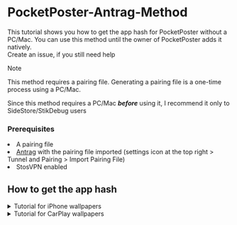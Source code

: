 # PocketPoster-Antrag-Method
This tutorial shows you how to get the app hash for PocketPoster without a PC/Mac. You can use this method until the owner of PocketPoster adds it natively.
<br>Create an issue, if you still need help

> [!NOTE]
> This method requires a pairing file. Generating a pairing file is a one-time process using a PC/Mac.
> 
> Since this method requires a PC/Mac <strong><i>before</i></strong> using it, I recommend it only to SideStore/StikDebug users


### Prerequisites
<li>A pairing file</li>
<li><a href=https://apps.apple.com/app/antrag/id6747074491>Antrag</a> with the pairing file imported
  (settings icon at the top right > Tunnel and Pairing > Import Pairing File)</li>
<li>StosVPN enabled</li>

## How to get the app hash
<details>
  <summary>Tutorial for iPhone wallpapers</summary>
  <ol>
    <li>Go to the main menu of Antrag</li>
    <li>Switch to system</li>
    <img src="https://raw.githubusercontent.com/Maxpro131/PP-Antrag-Method/refs/heads/main/Resources/2.png">
    <li>Search for "PosterBoard" and tap on it</li>
    <img src="https://raw.githubusercontent.com/Maxpro131/PP-Antrag-Method/refs/heads/main/Resources/3.png">
    <li>Scroll down to "Container Path." Hold and copy it</li>
    <img src="https://raw.githubusercontent.com/Maxpro131/PP-Antrag-Method/refs/heads/main/Resources/4.png">
    <li>Go to the PocketPoster settings and paste the container path in the top text field</li>
    <img src="https://raw.githubusercontent.com/Maxpro131/PP-Antrag-Method/refs/heads/main/Resources/5.png">
    <li>Remove "/private/var/mobile/Containers/Data/Application/" so only a random string of letters and numbers is left. <br>(example:
/private/var/mobile/Containers/Data/Application/C0D26996-4AD5-426E-98C5-9A07FD77DBDC --> C0D26996-4AD5-426E-98C5-9A07FD77DBDC )</li>
  </ol>
</details>
<details>
  <summary>Tutorial for CarPlay wallpapers</summary>
  <ol>
    <li>Go to the main menu of Antrag</li>
    <li>Switch to system</li>
    <img src="https://raw.githubusercontent.com/Maxpro131/PP-Antrag-Method/refs/heads/main/Resources/2.png">
    <li>Search for "CarPlayWallpaper" and tap on it</li>
    <img src="https://raw.githubusercontent.com/Maxpro131/PP-Antrag-Method/refs/heads/main/Resources/6.png">
    <li>Scroll down to "Container Path." Hold and copy it</li>
    <img src="https://raw.githubusercontent.com/Maxpro131/PP-Antrag-Method/refs/heads/main/Resources/7.png">
    <li>Go to the PocketPoster settings and paste the container path in the bottom text field</li>
    <img src="https://raw.githubusercontent.com/Maxpro131/PP-Antrag-Method/refs/heads/main/Resources/8.png">
    <li>Remove "/private/var/mobile/Containers/Data/Application/" so only a random string of letters and numbers is left. <br>(example:
/private/var/mobile/Containers/Data/Application/10B2EB4E-DC15-4421-ACD2-203CC8D2C8A8 --> 10B2EB4E-DC15-4421-ACD2-203CC8D2C8A8 )</li>
  </ol>
</details>
